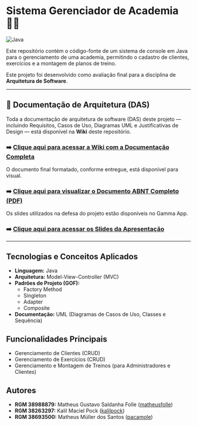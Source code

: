 # Sistema Gerenciador de Academia 🏋️‍♂️

![Java](https://img.shields.io/badge/Language-Java-blue?style=flat-square)

Este repositório contém o código-fonte de um sistema de console em Java para o gerenciamento de uma academia, permitindo o cadastro de clientes, exercícios e a montagem de planos de treino.

Este projeto foi desenvolvido como avaliação final para a disciplina de **Arquitetura de Software**.

---

## 📄 Documentação de Arquitetura (DAS)

Toda a documentação de arquitetura de software (DAS) deste projeto — incluindo Requisitos, Casos de Uso, Diagramas UML e Justificativas de Design — está disponível na **Wiki** deste repositório.

### ➡️ [Clique aqui para acessar a Wiki com a Documentação Completa](https://github.com/matheusfolle/DAS-Academia-Sistema/wiki)

O documento final formatado, conforme entregue, está disponível para visual.

### ➡️ [Clique aqui para visualizar o Documento ABNT Completo (PDF)](https://drive.google.com/file/d/1h5FVsIRFu8A9C6ATPzgDDxQ6VYjKqzYb/view?usp=sharing)

Os slides utilizados na defesa do projeto estão disponíveis no Gamma App.

### ➡️ [Clique aqui para acessar os Slides da Apresentação](https://gamma.app/docs/Documento-de-Arquitetura-de-Software-5xlp9iy3ph7212a?mode=doc)

---

## Tecnologias e Conceitos Aplicados

* **Linguagem:** Java
* **Arquitetura:** Model-View-Controller (MVC)
* **Padrões de Projeto (GOF):**
    * Factory Method
    * Singleton
    * Adapter
    * Composite
* **Documentação:** UML (Diagramas de Casos de Uso, Classes e Sequência)

## Funcionalidades Principais

* Gerenciamento de Clientes (CRUD)
* Gerenciamento de Exercícios (CRUD)
* Gerenciamento e Montagem de Treinos (para Administradores e Clientes)

## Autores

* **RGM 38988879:** Matheus Gustavo Saldanha Folle ([matheusfolle](https://github.com/matheusfolle))
* **RGM 38263297:** Kalil Maciel Pock ([kalilpock](https://github.com/kalilpock))
* **RGM 38693500:** Matheus Müller dos Santos ([pacamole](https://github.com/pacamole))